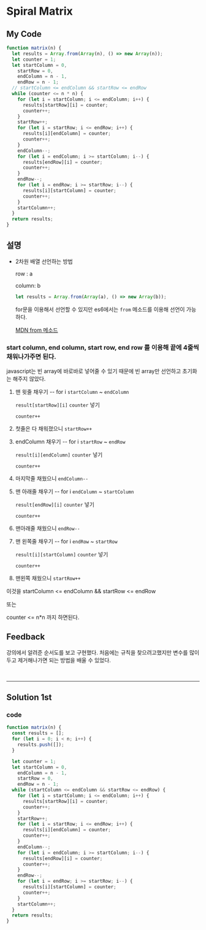 # Spiral Matrix

## My Code

```javascript
function matrix(n) {
  let results = Array.from(Array(n), () => new Array(n));
  let counter = 1;
  let startColumn = 0,
    startRow = 0,
    endColumn = n - 1,
    endRow = n - 1;
  // startColumn <= endColumn && startRow <= endRow
  while (counter <= n * n) {
    for (let i = startColumn; i <= endColumn; i++) {
      results[startRow][i] = counter;
      counter++;
    }
    startRow++;
    for (let i = startRow; i <= endRow; i++) {
      results[i][endColumn] = counter;
      counter++;
    }
    endColumn--;
    for (let i = endColumn; i >= startColumn; i--) {
      results[endRow][i] = counter;
      counter++;
    }
    endRow--;
    for (let i = endRow; i >= startRow; i--) {
      results[i][startColumn] = counter;
      counter++;
    }
    startColumn++;
  }
  return results;
}
```

## 설명

- 2차원 배열 선언하는 방법

  row : a

  column: b

  ```javascript
  let results = Array.from(Array(a), () => new Array(b));
  ```

  for문을 이용해서 선언할 수 있지만 es6에서는 `from` 메소드를 이용해 선언이 가능하다.

  [MDN from 메소드](https://developer.mozilla.org/ko/docs/Web/JavaScript/Reference/Global_Objects/Array/from)

### start column, end column, start row, end row 를 이용해 끝에 4줄씩 채워나가주면 된다.

javascript는 빈 array에 바로바로 넣어줄 수 있기 때문에 빈 array만 선언하고 초기화는 해주지 않았다.

1. 맨 윗줄 채우기 -- for i `startColumn` ~ `endColumn`

   `result[startRow][i]` `counter` 넣기

   `counter++`

2. 첫줄은 다 채워졌으니 `startRow++`
3. endColumn 채우기 -- for i `startRow` ~ `endRow`

   `result[i][endColumn]` `counter` 넣기

   `counter++`

4. 마지막줄 채웠으니 `endColumn--`
5. 맨 아래줄 채우기 -- for i `endColumn` ~ `startColumn`

   `result[endRow][i]` `counter` 넣기

   `counter++`

6. 맨아래줄 채웠으니 `endRow--`
7. 맨 왼쪽줄 채우기 -- for i `endRow` ~ `startRow`

   `result[i][startColumn]` `counter` 넣기

   `counter++`

8. 맨왼쪽 채웠으니 `startRow++`

이것을 startColumn <= endColumn && startRow <= endRow

또는

counter <= n\*n 까지 하면된다.

## Feedback

강의에서 알려준 순서도를 보고 구현했다. 처음에는 규칙을 찾으려고했지만 변수를 많이두고 제거해나가면 되는 방법을 배울 수 있었다.

<br/>

---

## Solution 1st

### code

```javascript
function matrix(n) {
  const results = [];
  for (let i = 0; i < n; i++) {
    results.push([]);
  }

  let counter = 1;
  let startColumn = 0,
    endColumn = n - 1,
    startRow = 0,
    endRow = n - 1;
  while (startColumn <= endColumn && startRow <= endRow) {
    for (let i = startColumn; i <= endColumn; i++) {
      results[startRow][i] = counter;
      counter++;
    }
    startRow++;
    for (let i = startRow; i <= endRow; i++) {
      results[i][endColumn] = counter;
      counter++;
    }
    endColumn--;
    for (let i = endColumn; i >= startColumn; i--) {
      results[endRow][i] = counter;
      counter++;
    }
    endRow--;
    for (let i = endRow; i >= startRow; i--) {
      results[i][startColumn] = counter;
      counter++;
    }
    startColumn++;
  }
  return results;
}
```
